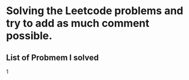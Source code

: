 # Solving the Leetcode problems and try to add as much comment possible.

## List of Probmem I solved

1